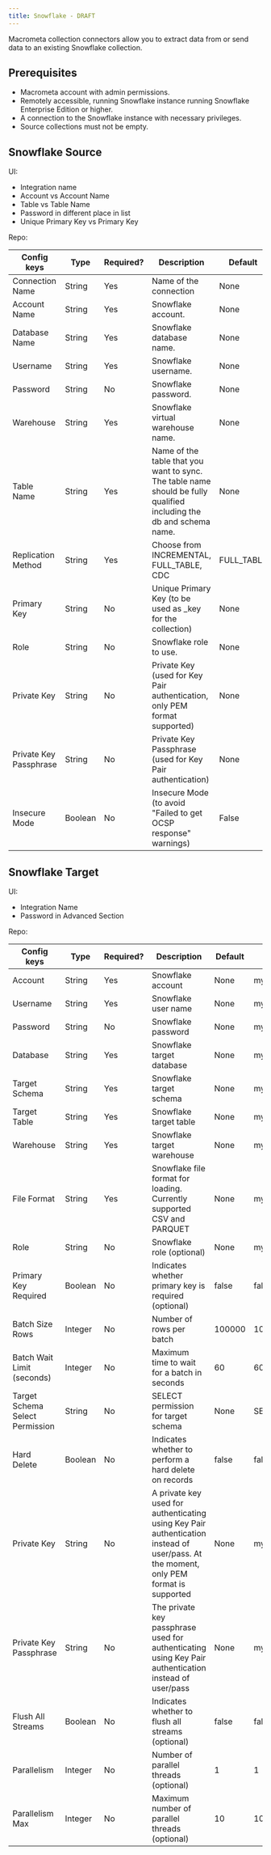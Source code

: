 ```yaml
---
title: Snowflake - DRAFT
---
```


Macrometa collection connectors allow you to extract data from or send data to an existing Snowflake collection.

## Prerequisites

- Macrometa account with admin permissions.
- Remotely accessible, running Snowflake instance running Snowflake Enterprise Edition or higher.
- A connection to the Snowflake instance with necessary privileges.
- Source collections must not be empty.

## Snowflake Source

UI:
- Integration name
- Account vs Account Name
- Table vs Table Name
- Password in different place in list
- Unique Primary Key vs Primary Key

Repo:

| Config keys    | Type    | Required? | Description       | Default    | Example     |
| -------------- | ------- | --------- | ----------------- | ---------- | ----------- |
| Connection Name        | String  | Yes       | Name of the connection          | None       | FromSF      |
| Account Name           | String  | Yes       | Snowflake account.| None       | my_account  |
| Database Name          | String  | Yes       | Snowflake database name.        | None       | SNOWFLAKE   |
| Username | String  | Yes       | Snowflake username.             | None       | my_user     |
| Password | String  | No        | Snowflake password.             | None       | my_password |
| Warehouse| String  | Yes       | Snowflake virtual warehouse name.             | None       | my_warehouse|
| Table Name             | String  | Yes       | Name of the table that you want to sync. The table name should be fully qualified including the db and schema name. | None       | my_db.my_schema.my_table  |
| Replication Method     | String  | Yes       | Choose from INCREMENTAL, FULL_TABLE, CDC      | FULL_TABLE | FULL_TABLE  |
| Primary Key            | String  | No        | Unique Primary Key (to be used as _key for the collection) | None       | my_primary_key            |
| Role     | String  | No        | Snowflake role to use.          | None       | my_role     |
| Private Key       | String  | No        | Private Key (used for Key Pair authentication, only PEM format supported) | None       | my_private_key            |
| Private Key Passphrase | String  | No        | Private Key Passphrase (used for Key Pair authentication)   | None       | my_private_key_passphrase |
| Insecure Mode          | Boolean | No        | Insecure Mode (to avoid "Failed to get OCSP response" warnings)           | False      | False       |

## Snowflake Target

UI:
- Integration Name
- Password in Advanced Section

Repo:

| Config keys       | Type    | Required? | Description    | Default | Example     |
| ----------------- | ------- | --------- | -------------- | ------- | ----------- |
| Account           | String  | Yes       | Snowflake account     | None    | my_account  |
| Username          | String  | Yes       | Snowflake user name   | None    | my_username |
| Password          | String  | No        | Snowflake password    | None    | my_password |
| Database          | String  | Yes       | Snowflake target database           | None    | my_database |
| Target Schema     | String  | Yes       | Snowflake target schema             | None    | my_schema   |
| Target Table      | String  | Yes       | Snowflake target table| None    | my_table    |
| Warehouse         | String  | Yes       | Snowflake target warehouse          | None    | my_warehouse|
| File Format       | String  | Yes       | Snowflake file format for loading. Currently supported CSV and PARQUET        | None    | my_file_format            |
| Role | String  | No        | Snowflake role (optional)           | None    | my_role     |
| Primary Key Required  | Boolean | No        | Indicates whether primary key is required (optional)            | false | false  |
| Batch Size Rows   | Integer | No     | Number of rows per batch            | 100000  | 100000      |
| Batch Wait Limit (seconds)  | Integer | No    | Maximum time to wait for a batch in seconds       | 60  | 60  |
| Target Schema Select Permission | String  | No        | SELECT permission for target schema | None    | SELECT   |
| Hard Delete       | Boolean | No     | Indicates whether to perform a hard delete on records   | false | false  |
| Private Key       | String  | No        | A private key used for authenticating using Key Pair authentication instead of user/pass. At the moment, only PEM format is supported | None    | my_private_key            |
| Private Key Passphrase          | String  | No        | The private key passphrase used for authenticating using Key Pair authentication instead of user/pass     | None    | my_private_key_passphrase |
| Flush All Streams | Boolean | No      | Indicates whether to flush all streams (optional) | false   | false  |
| Parallelism       | Integer | No      | Number of parallel threads (optional)       | 1       | 1     |
| Parallelism Max   | Integer | No      | Maximum number of parallel threads (optional)     | 10      | 10   |
